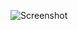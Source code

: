 ![Screenshot](https://raw.githubusercontent.com/Cryakl/Ultimate-RAT-Collection/refs/heads/main/PoisonX/PX6.21/Screenshot.png)
